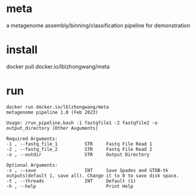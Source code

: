 # meta
a metagenome assembly/binning/classification pipeline for demonstration

# install
docker pull docker.io/lblzhongwang/meta
# run

```
docker run docker.io/lblzhongwang/meta
metagenome pipeline 1.0 (Feb 2023)

Usage: /run_pipeline.bash -1 fastqfile1 -2 fastqfile2 -o output_directory [Other Auguments]

Required Arguments:
-1 , --fastq_file_1          STR     Fastq File Read 1
-2 , --fastq_file_2          STR     Fastq File Read 2
-o , --outdir                STR     Output Directory

Optional Arguments:
-s , --save                  INT     Save Spades and GTDB-tk outputs(default 1, save all). Change it to 0 to save disk space.
-t , --threads               INT     Default (1)
-h , --help                          Print Help
```
